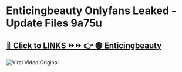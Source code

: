 
 # Enticingbeauty Onlyfans Leaked - Update Files 9a75u

## <h2><a href="https://clipsfans.com/Enticingbeauty&ref=git">🔗 Click to LINKS ⏩⏩ 👉 🟢 Enticingbeauty </a></h2>

<a href="https://clipsfans.com/Enticingbeauty&ref=git" rel="nofollow" data-target="animated-image.originalLink"><img src="https://i.ibb.co.com/xMMVF88/686577567.gif" alt="Viral Video Original" style="max-width: 100%; display: inline-block;" data-target="animated-image.originalImage"></a>

